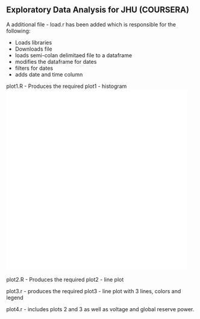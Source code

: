 ## Exploratory Data Analysis for JHU (COURSERA)

A additional file - load.r has been added which is responsible for the following:
- Loads libraries
- Downloads file
- loads semi-colan delimitaed file to a dataframe
- modifies the dataframe for dates
- filters for dates
- adds date and time column

plot1.R - Produces the required plot1 - histogram
![plot1.png](plot1.png) 

plot2.R - Produces the required plot2 - line plot

plot3.r - produces the required plot3 - line plot with 3 lines, colors and legend

plot4.r - includes plots 2 and 3 as well as voltage and global reserve power.
